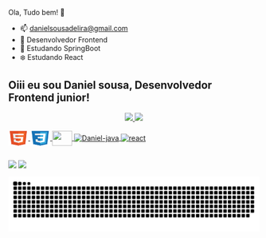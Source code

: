 Ola, Tudo bem! 👋
 


- 📫 danielsousadelira@gmail.com
- 🔭 Desenvolvedor Frontend
- 🌱 Estudando SpringBoot
- :snowflake: Estudando React

## Oiii eu sou  Daniel sousa, Desenvolvedor  Frontend junior!
<div align="center">
  <a href="https://github.com/Danielscript1">
  <img height="100em" src="https://github-readme-stats.vercel.app/api?username=Danielscript1&show_icons=true&theme=aura&include_all_commits=true&count_private=true"/>
  <img height="100em" src="https://github-readme-stats.vercel.app/api/top-langs/?username=Danielscript1&layout=compact&langs_count=7&theme=chartreuse-dark"/>
</div>
<div style="display: inline_block"><br>
  
  <img align="center" alt="Daniel-HTML" height="30" width="40" src="https://raw.githubusercontent.com/devicons/devicon/master/icons/html5/html5-original.svg">
  
  <img align="center" alt="Daniel-CSS" height="30" width="40" src="https://raw.githubusercontent.com/devicons/devicon/master/icons/css3/css3-original.svg">
 
 <img align="center" height="30" width="40" src="https://cdn.jsdelivr.net/gh/devicons/devicon/icons/bootstrap/bootstrap-original.svg" />
   
  
  <img align="center" alt="Daniel-java" height="30" width="40" src="https://cdn.jsdelivr.net/gh/devicons/devicon/icons/spring/spring-original.svg"> 
 
  <img align="center" alt="react" height="35" width="50" src="https://cdn.jsdelivr.net/gh/devicons/devicon/icons/react/react-original.svg">
  
</div>
  
  ##
 
<div> 
  

 	
  <a href = "mailto:danielsousadelira@gmail.com"><img src="https://img.shields.io/badge/-Gmail-%23333?style=for-the-badge&logo=gmail&logoColor=white" target="_blank"></a>
  <a href="https://www.linkedin.com/in/daniel-sousa-4968b818a/" target="_blank"><img src="https://img.shields.io/badge/-LinkedIn-%230077B5?style=for-the-badge&logo=linkedin&logoColor=white" target="_blank"></a> 
 
  ![Snake animation](https://github.com/Danielscript1/Danielscript1/blob/output/github-contribution-grid-snake.svg)
 




 
